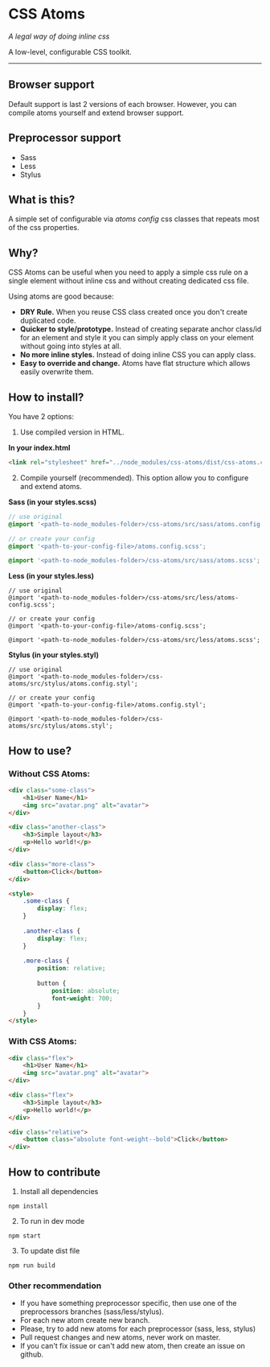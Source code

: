 CSS Atoms
=========

*A legal way of doing inline css*

A low-level, configurable CSS toolkit.

---

## Browser support

Default support is last 2 versions of each browser. However, you can compile atoms yourself and extend browser support.

## Preprocessor support

* Sass
* Less
* Stylus

## What is this?

A simple set of configurable via *atoms config* css classes that repeats most of the css properties.


## Why?

CSS Atoms can be useful when you need to apply a simple css rule on a single element without inline css and without creating dedicated css file.

Using atoms are good because:

* **DRY Rule.** When you reuse CSS class created once you don't create duplicated code.
* **Quicker to style/prototype.** Instead of creating separate anchor class/id for an element and style it you can simply apply class on your element without going into styles at all.
* **No more inline styles.** Instead of doing inline CSS you can apply class.
* **Easy to override and change.** Atoms have flat structure which allows easily overwrite them.


## How to install?
You have 2 options:

1. Use compiled version in HTML.

**In your index.html** 
```html
<link rel="stylesheet" href="../node_modules/css-atoms/dist/css-atoms.css">
```

2. Compile yourself (recommended). This option allow you to configure and extend atoms.

**Sass (in your styles.scss)**
```scss
// use original
@import '<path-to-node_modules-folder>/css-atoms/src/sass/atoms.config.scss';

// or create your config
@import '<path-to-your-config-file>/atoms.config.scss';

@import '<path-to-node_modules-folder>/css-atoms/src/sass/atoms.scss';
```

**Less (in your styles.less)**
```less
// use original
@import '<path-to-node_modules-folder>/css-atoms/src/less/atoms-config.scss';

// or create your config
@import '<path-to-your-config-file>/atoms-config.scss';

@import '<path-to-node_modules-folder>/css-atoms/src/less/atoms.scss';
```

**Stylus (in your styles.styl)**
```stylus
// use original
@import '<path-to-node_modules-folder>/css-atoms/src/stylus/atoms.config.styl';

// or create your config
@import '<path-to-your-config-file>/atoms.config.styl';

@import '<path-to-node_modules-folder>/css-atoms/src/stylus/atoms.styl';
```

## How to use?

### Without CSS Atoms:
```html
<div class="some-class">
    <h1>User Name</h1>
    <img src="avatar.png" alt="avatar">
</div>

<div class="another-class">
    <h3>Simple layout</h3>
    <p>Hello world!</p>
</div>

<div class="more-class">
    <button>Click</button>
</div>

<style>
    .some-class {
        display: flex;
    }
    
    .another-class {
        display: flex;
    }
    
    .more-class {
        position: relative;
        
        button {
            position: absolute;
            font-weight: 700;
        }
    }
</style>
```

### With CSS Atoms:
```html
<div class="flex">
    <h1>User Name</h1>
    <img src="avatar.png" alt="avatar">
</div>

<div class="flex">
    <h3>Simple layout</h3>
    <p>Hello world!</p>
</div>

<div class="relative">
    <button class="absolute font-weight--bold">Click</button>
</div>
```


## How to contribute

1. Install all dependencies

`npm install`

2. To run in dev mode

`npm start`

3. To update dist file

`npm run build`


### Other recommendation

- If you have something preprocessor specific, then use one of the preprocessors branches (sass/less/stylus).
- For each new atom create new branch.
- Please, try to add new atoms for each preprocessor (sass, less, stylus)
- Pull request changes and new atoms, never work on master.
- If you can't fix issue or can't add new atom, then create an issue on github.